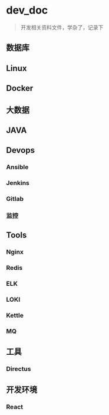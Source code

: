 # dev_doc
> 开发相关资料文件，学杂了，记录下

## 数据库
## Linux
## Docker
## 大数据
## JAVA

## Devops
### Ansible
### Jenkins
### Gitlab
### 监控

## Tools
### Nginx
### Redis
### ELK
### LOKI
### Kettle
### MQ

## 工具
### Directus

## 开发环境
### React
